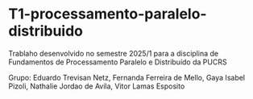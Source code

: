 # T1-processamento-paralelo-distribuido
Trablaho desenvolvido no semestre 2025/1 para a disciplina de Fundamentos de Processamento Paralelo e Distribuído da PUCRS

Grupo: Eduardo Trevisan Netz, Fernanda Ferreira de Mello, Gaya Isabel Pizoli, Nathalie Jordao de Avila, Vitor Lamas Esposito
